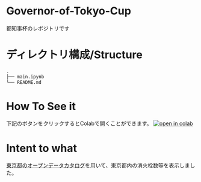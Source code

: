 # Governor-of-Tokyo-Cup

都知事杯のレポジトリです

# ディレクトリ構成/Structure

```txt
.
├── main.ipynb
└── README.md
```

# How To See it

下記のボタンをクリックするとColabで開くことができます。
[![open in colab](https://colab.research.google.com/assets/colab-badge.svg)](https://github.com/HinataKikuchi/Governor-of-Tokyo-Cup/blob/main/main.ipynb)

# Intent to what

[東京都のオープンデータカタログ](https://portal.data.metro.tokyo.lg.jp/)を用いて、東京都内の消火栓数等を表示しました。



